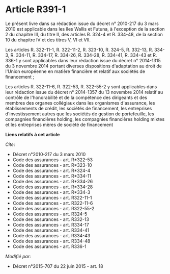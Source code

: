 # Article R391-1

Le présent livre dans sa rédaction issue du décret n° 2010-217 du 3 mars 2010 est applicable dans les îles Wallis et Futuna,
à l'exception de la section 2 du chapitre III, du titre II, des articles R. 324-4 et R. 334-48, de la section 10 du chapitre
IV et des titres V, VI et VII. 

Les articles R. 322-11-1, R. 322-11-2, 
R. 323-10, 
R. 324-5, 
R. 332-13, R. 334-3, 
R. 334-11, R. 334-17, R. 334-26, 
R. 334-28, R. 334-41, R. 334-43 et R. 336-1 y sont applicables dans leur rédaction issue du décret n° 2014-1315 du 3 novembre
2014 portant diverses dispositions d'adaptation au droit de l'Union européenne en matière financière et relatif aux sociétés
de financement ; 

Les articles R. 322-11-6, 
R. 322-53, R. 322-55-2 y sont applicables dans leur rédaction issue du décret n° 2014-1357 du 13 novembre 2014 relatif au
contrôle de l'honorabilité et de la compétence des dirigeants et des membres des organes collégiaux dans les organismes
d'assurance, les établissements de crédit, les sociétés de financement, les entreprises d'investissement autres que les
sociétés de gestion de portefeuille, les compagnies financières holding, les compagnies financières holding mixtes et les
entreprises mères de société de financement

**Liens relatifs à cet article**

_Cite_:

  - Décret n°2010-217 du 3 mars 2010
  - Code des assurances - art. R*322-53
  - Code des assurances - art. R*323-10
  - Code des assurances - art. R*324-4
  - Code des assurances - art. R*334-11
  - Code des assurances - art. R*334-26
  - Code des assurances - art. R*334-28
  - Code des assurances - art. R*334-3
  - Code des assurances - art. R322-11-1
  - Code des assurances - art. R322-11-6
  - Code des assurances - art. R322-55-2
  - Code des assurances - art. R324-5
  - Code des assurances - art. R332-13
  - Code des assurances - art. R334-17
  - Code des assurances - art. R334-41
  - Code des assurances - art. R334-43
  - Code des assurances - art. R334-48
  - Code des assurances - art. R336-1

_Modifié par_:

  - Décret n°2015-707 du 22 juin 2015 - art. 18
